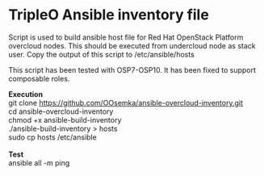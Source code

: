 # TripleO Ansible inventory file

Script is used to build ansible host file for Red Hat OpenStack Platform overcloud nodes. This should be executed from undercloud node as stack user. Copy the output of this script to /etc/ansible/hosts

This script has been tested with OSP7-OSP10. It has been fixed to support composable roles.

<b>Execution</b><br>
git clone https://github.com/OOsemka/ansible-overcloud-inventory.git <br>
cd ansible-overcloud-inventory<br>
chmod +x ansible-build-inventory<br>
./ansible-build-inventory > hosts<br>
sudo cp hosts /etc/ansible<br>
<br>
<b>Test</b><br>
ansible all -m ping
